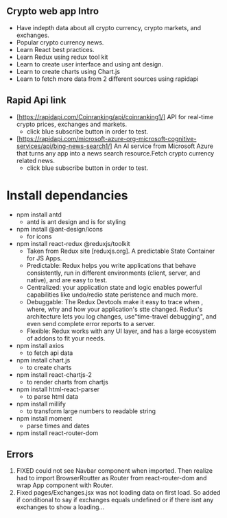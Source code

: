 ## Crypto web app Intro 
- Have indepth data about all crypto currency, crypto markets, and exchanges.
- Popular crypto currency news.
- Learn React best practices.
- Learn Redux using redux tool kit
- Learn to create user interface and using ant design.
- Learn to create charts using Chart.js
- Learn to fetch more data from 2 different sources using rapidapi
## Rapid Api link
- [https://rapidapi.com/Coinranking/api/coinranking1/] API for real-time crypto prices, exchanges and markets.
    - click blue subscribe button in order to test.
- [https://rapidapi.com/microsoft-azure-org-microsoft-cognitive-services/api/bing-news-search1/] An AI service from Microsoft Azure that turns any app into a news search resource.Fetch crypto currency related news.
    - click blue subscribe button in order to test.
# Install dependancies
- npm install antd 
    - antd is ant design and is for styling
- npm install @ant-design/icons 
    - for icons
- npm install react-redux @reduxjs/toolkit 
    - Taken from Redux site [reduxjs.org]. A predictable State Container for JS Apps. 
    - Predictable: Redux helps you write applications that behave consistently, run in different environments (client, server, and native), and are easy to test.
    - Centralized: your application state and logic enables powerful capabilities like undo/redio state peristence and much more.
    - Debuggable: The Redux Devtools make it easy to trace when , where, why and how your application's stte changed. Redux's architecture lets you log changes, use"time-travel debugging", and even send complete error reports to a server. 
    - Flexible: Redux works with any UI layer, and has a large ecosystem of addons to fit your needs. 
- npm install axios 
    - to fetch api data
- npm install chart.js 
    - to create charts
- npm install react-chartjs-2
    - to render charts from chartjs
- npm install html-react-parser
    - to parse html data
- npm install millify 
    - to transform large numbers to readable string
- npm install moment
    - parse times and dates
- npm install react-router-dom

## Errors 
1. FIXED could not see Navbar component when imported. Then realize had to import BrowserRoutter as Router from react-router-dom and wrap App component with Router.
2. Fixed pages/Exchanges.jsx was not loading data on first load. So added if conditional to say if exchanges equals undefined or if there isnt any exchanges to show a loading...
